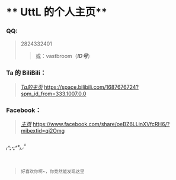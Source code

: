 # ** UttL 的个人主页**

### **QQ**:
> 2824332401
>>或：vastbroom（___ID号___）

### **Ta 的 BiliBili：**
> [*Ta的主页*](https://space.bilibili.com/1687676724?spm_id_from=333.1007.0.0)
> <https://space.bilibili.com/1687676724?spm_id_from=333.1007.0.0>

### **Facebook：**
> [*主页*](https://www.facebook.com/share/oeBZ6LLinXVfcRH6/?mibextid=qi2Omg)
> <https://www.facebook.com/share/oeBZ6LLinXVfcRH6/?mibextid=qi2Omg>




###### ₍˄·͈༝·͈˄*₎◞ ̑̑
> <small>好喜欢你啊~，你竟然能发现这里</small>
